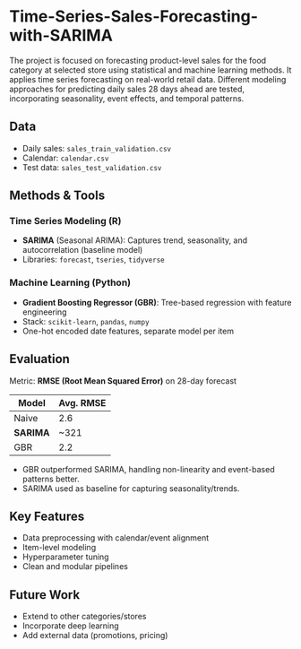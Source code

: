 # Time-Series-Sales-Forecasting-with-SARIMA

The project is focused on forecasting product-level sales for the food category at selected store using statistical and machine learning methods. It applies time series forecasting on real-world retail data. Different modeling approaches for predicting daily sales 28 days ahead are tested, incorporating seasonality, event effects, and temporal patterns.

## Data

- Daily sales: `sales_train_validation.csv`
- Calendar: `calendar.csv`
- Test data: `sales_test_validation.csv`

## Methods & Tools

### Time Series Modeling (R)
- **SARIMA** (Seasonal ARIMA): Captures trend, seasonality, and autocorrelation (baseline model)
- Libraries: `forecast`, `tseries`, `tidyverse`

### Machine Learning (Python)
- **Gradient Boosting Regressor (GBR)**: Tree-based regression with feature engineering
- Stack: `scikit-learn`, `pandas`, `numpy`
- One-hot encoded date features, separate model per item

## Evaluation

Metric: **RMSE (Root Mean Squared Error)** on 28-day forecast

| Model   | Avg. RMSE |
|---------|-----------|
| Naive   | 2.6       |
| **SARIMA**| ~321    |
| GBR     | 2.2       |

- GBR outperformed SARIMA, handling non-linearity and event-based patterns better.
- SARIMA used as baseline for capturing seasonality/trends.

## Key Features

- Data preprocessing with calendar/event alignment
- Item-level modeling
- Hyperparameter tuning
- Clean and modular pipelines

## Future Work

- Extend to other categories/stores
- Incorporate deep learning
- Add external data (promotions, pricing)

